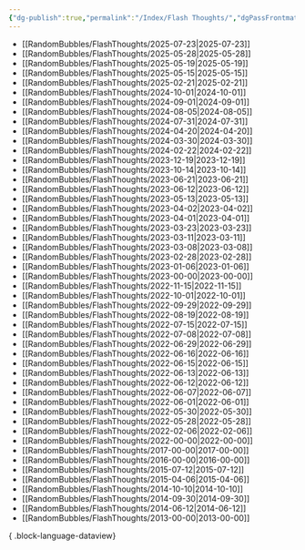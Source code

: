 ```yaml
---
{"dg-publish":true,"permalink":"/Index/Flash Thoughts/","dgPassFrontmatter":true,"noteIcon":""}
---
```


- [[RandomBubbles/FlashThoughts/2025-07-23\|2025-07-23]]
- [[RandomBubbles/FlashThoughts/2025-05-28\|2025-05-28]]
- [[RandomBubbles/FlashThoughts/2025-05-19\|2025-05-19]]
- [[RandomBubbles/FlashThoughts/2025-05-15\|2025-05-15]]
- [[RandomBubbles/FlashThoughts/2025-02-21\|2025-02-21]]
- [[RandomBubbles/FlashThoughts/2024-10-01\|2024-10-01]]
- [[RandomBubbles/FlashThoughts/2024-09-01\|2024-09-01]]
- [[RandomBubbles/FlashThoughts/2024-08-05\|2024-08-05]]
- [[RandomBubbles/FlashThoughts/2024-07-31\|2024-07-31]]
- [[RandomBubbles/FlashThoughts/2024-04-20\|2024-04-20]]
- [[RandomBubbles/FlashThoughts/2024-03-30\|2024-03-30]]
- [[RandomBubbles/FlashThoughts/2024-02-22\|2024-02-22]]
- [[RandomBubbles/FlashThoughts/2023-12-19\|2023-12-19]]
- [[RandomBubbles/FlashThoughts/2023-10-14\|2023-10-14]]
- [[RandomBubbles/FlashThoughts/2023-06-21\|2023-06-21]]
- [[RandomBubbles/FlashThoughts/2023-06-12\|2023-06-12]]
- [[RandomBubbles/FlashThoughts/2023-05-13\|2023-05-13]]
- [[RandomBubbles/FlashThoughts/2023-04-02\|2023-04-02]]
- [[RandomBubbles/FlashThoughts/2023-04-01\|2023-04-01]]
- [[RandomBubbles/FlashThoughts/2023-03-23\|2023-03-23]]
- [[RandomBubbles/FlashThoughts/2023-03-11\|2023-03-11]]
- [[RandomBubbles/FlashThoughts/2023-03-08\|2023-03-08]]
- [[RandomBubbles/FlashThoughts/2023-02-28\|2023-02-28]]
- [[RandomBubbles/FlashThoughts/2023-01-06\|2023-01-06]]
- [[RandomBubbles/FlashThoughts/2023-00-00\|2023-00-00]]
- [[RandomBubbles/FlashThoughts/2022-11-15\|2022-11-15]]
- [[RandomBubbles/FlashThoughts/2022-10-01\|2022-10-01]]
- [[RandomBubbles/FlashThoughts/2022-09-29\|2022-09-29]]
- [[RandomBubbles/FlashThoughts/2022-08-19\|2022-08-19]]
- [[RandomBubbles/FlashThoughts/2022-07-15\|2022-07-15]]
- [[RandomBubbles/FlashThoughts/2022-07-08\|2022-07-08]]
- [[RandomBubbles/FlashThoughts/2022-06-29\|2022-06-29]]
- [[RandomBubbles/FlashThoughts/2022-06-16\|2022-06-16]]
- [[RandomBubbles/FlashThoughts/2022-06-15\|2022-06-15]]
- [[RandomBubbles/FlashThoughts/2022-06-13\|2022-06-13]]
- [[RandomBubbles/FlashThoughts/2022-06-12\|2022-06-12]]
- [[RandomBubbles/FlashThoughts/2022-06-07\|2022-06-07]]
- [[RandomBubbles/FlashThoughts/2022-06-01\|2022-06-01]]
- [[RandomBubbles/FlashThoughts/2022-05-30\|2022-05-30]]
- [[RandomBubbles/FlashThoughts/2022-05-28\|2022-05-28]]
- [[RandomBubbles/FlashThoughts/2022-02-06\|2022-02-06]]
- [[RandomBubbles/FlashThoughts/2022-00-00\|2022-00-00]]
- [[RandomBubbles/FlashThoughts/2017-00-00\|2017-00-00]]
- [[RandomBubbles/FlashThoughts/2016-00-00\|2016-00-00]]
- [[RandomBubbles/FlashThoughts/2015-07-12\|2015-07-12]]
- [[RandomBubbles/FlashThoughts/2015-04-06\|2015-04-06]]
- [[RandomBubbles/FlashThoughts/2014-10-10\|2014-10-10]]
- [[RandomBubbles/FlashThoughts/2014-09-30\|2014-09-30]]
- [[RandomBubbles/FlashThoughts/2014-06-12\|2014-06-12]]
- [[RandomBubbles/FlashThoughts/2013-00-00\|2013-00-00]]

{ .block-language-dataview}